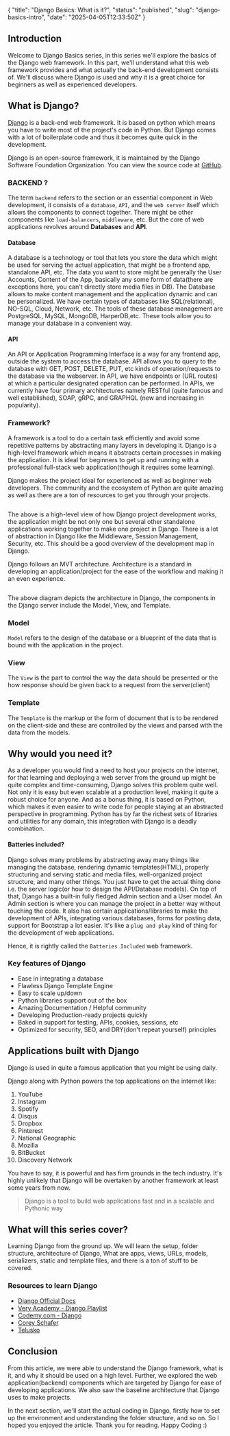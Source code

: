 {
  "title": "Django Basics: What is it?",
  "status": "published",
  "slug": "django-basics-intro",
  "date": "2025-04-05T12:33:50Z"
}

<h2>Introduction</h2>
<p>Welcome to Django Basics series, in this series we'll explore the basics of the Django web framework. In this part, we'll understand what this web framework provides and what actually the back-end development consists of. We'll discuss where Django is used and why it is a great choice for beginners as well as experienced developers.</p>
<h2>What is Django?</h2>
<p><a href="https://developer.mozilla.org/en-US/docs/Learn/Server-side/Django/Introduction">Django</a> is a back-end web framework. It is based on python which means you have to write most of the project's code in Python. But Django comes with a lot of boilerplate code and thus it becomes quite quick in the development.</p>
<p>Django is an open-source framework, it is maintained by the Django Software Foundation Organization. You can view the source code at <a href="https://github.com/django/django">GitHub</a>.</p>
<h3>BACKEND ?</h3>
<p>The term <code>backend</code> refers to the section or an essential component in Web development, it consists of a <code>database</code>, <code>API</code>, and the <code>web server</code> itself which allows the components to connect together. There might be other components like <code>load-balancers</code>, <code>middleware</code>, etc. But the core of web applications revolves around <strong>Databases</strong> and <strong>API</strong>.</p>
<h4>Database</h4>
<p>A database is a technology or tool that lets you store the data which might be used for serving the actual application, that might be a frontend app, standalone API, etc. The data you want to store might be generally the User Accounts, Content of the App, basically any some form of data(there are exceptions here, you can't directly store media files in DB). The Database allows to make content management and the application dynamic and can be personalized. We have certain types of databases like SQL(relational), NO-SQL, Cloud, Network, etc. The tools of these database management are PostgreSQL, MySQL, MongoDB, HarperDB,etc. These tools allow you to manage your database in a convenient way.</p>
<h4>API</h4>
<p>An API or Application Programming Interface is a way for any frontend app, outside the system to access the database. API allows you to query to the database with GET, POST, DELETE, PUT, etc kinds of operation/requests to the database via the webserver. In API, we have endpoints or (URL routes) at which a particular designated operation can be performed. In APIs, we currently have four primary architectures namely RESTful (quite famous and well established), SOAP, gRPC, and GRAPHQL (new and increasing in popularity).</p>
<h3>Framework?</h3>
<p>A framework is a tool to do a certain task efficiently and avoid some repetitive patterns by abstracting many layers in developing it. Django is a high-level framework which means it abstracts certain processes in making the application. It is ideal for beginners to get up and running with a professional full-stack web application(though it requires some learning).</p>
<p>Django makes the project ideal for experienced as well as beginner web developers. The community and the ecosystem of Python are quite amazing as well as there are a ton of resources to get you through your projects.</p>
<p><img src="https://gitlab.com/MR_DESTRUCTIVE/tblog-img/-/raw/main/dj-1.png" alt=""></p>
<p>The above is a high-level view of how Django project development works, the application might be not only one but several other standalone applications working together to make one project in Django. There is a lot of abstraction in Django like the Middleware, Session Management, Security, etc. This should be a good overview of the development map in Django.</p>
<p>Django follows an MVT architecture. Architecture is a standard in developing an application/project for the ease of the workflow and making it an even experience.</p>
<p><img src="https://cdn.hashnode.com/res/hashnode/image/upload/v1635079576954/WcjcokoiX.png" alt=""></p>
<p>The above diagram depicts the architecture in Django, the components in the Django server include the Model, View, and Template.</p>
<h3>Model</h3>
<p><code>Model</code> refers to the design of the database or a blueprint of the data that is bound with the application in the project.</p>
<h3>View</h3>
<p>The <code>View</code> is the part to control the way the data should be presented or the how response should be given back to a request from the server(client)</p>
<h3>Template</h3>
<p>The <code>Template</code> is the markup or the form of document that is to be rendered on the client-side and these are controlled by the views and parsed with the data from the models.</p>
<h2>Why would you need it?</h2>
<p>As a developer you would find a need to host your projects on the internet, for that learning and deploying a web server from the ground up might be quite complex and time-consuming, Django solves this problem quite well. Not only it is easy but even scalable at a production level, making it quite a robust choice for anyone. And as a bonus thing, it is based on Python, which makes it even easier to write code for people staying at an abstracted perspective in programming. Python has by far the richest sets of libraries and utilities for any domain, this integration with Django is a deadly combination.</p>
<h4>Batteries included?</h4>
<p>Django solves many problems by abstracting away many things like managing the database, rendering dynamic templates(HTML), properly structuring and serving static and media files, well-organized project structure, and many other things. You just have to get the actual thing done i.e. the server logic(or how to design the API/Database models). On top of that, Django has a built-in fully fledged Admin section and a User model. An Admin section is where you can manage the project in a better way without touching the code. It also has certain applications/libraries to make the development of APIs, integrating various databases, forms for posting data, support for Bootstrap a lot easier. It's like a <code>plug and play</code> kind of thing for the development of web applications.</p>
<p>Hence, it is rightly called the <code>Batteries Included</code> web framework.</p>
<h3>Key features of Django</h3>
<ul>
<li>Ease in integrating a database</li>
<li>Flawless Django Template Engine</li>
<li>Easy to scale up/down</li>
<li>Python libraries support out of the box</li>
<li>Amazing Documentation / Helpful community</li>
<li>Developing Production-ready projects quickly</li>
<li>Baked in support for testing, APIs, cookies, sessions, etc</li>
<li>Optimized for security, SEO, and DRY(don't repeat yourself) principles</li>
</ul>
<h2>Applications built with Django</h2>
<p>Django is used in quite a famous application that you might be using daily.</p>
<p>Django along with Python powers the top applications on the internet like:</p>
<ol>
<li>YouTube</li>
<li>Instagram</li>
<li>Spotify</li>
<li>Disqus</li>
<li>Dropbox</li>
<li>Pinterest</li>
<li>National Geographic</li>
<li>Mozilla</li>
<li>BitBucket</li>
<li>Discovery Network</li>
</ol>
<p>You have to say, it is powerful and has firm grounds in the tech industry. It's highly unlikely that Django will be overtaken by another framework at least some years from now.</p>
<blockquote>
<p>Django is a tool to build web applications fast and in a scalable and Pythonic way</p>
</blockquote>
<h2>What will this series cover?</h2>
<p>Learning Django from the ground up. We will learn the setup, folder structure, architecture of Django, What are apps, views, URLs, models, serializers, static and template files, and there is a ton of stuff to be covered.</p>
<h3>Resources to learn Django</h3>
<ul>
<li><a href="https://www.djangoproject.com/start/">Django Official Docs</a></li>
<li><a href="https://www.youtube.com/c/veryacademy/playlists?view=50&amp;sort=dd&amp;shelf_id=2">Very Academy - Django Playlist</a></li>
<li><a href="https://www.youtube.com/watch?v=HHx3tTQWUx0&amp;list=PLCC34OHNcOtqW9BJmgQPPzUpJ8hl49AGy">Codemy.com - Django</a></li>
<li><a href="https://www.youtube.com/watch?v=UmljXZIypDc&amp;list=PL-osiE80TeTtoQCKZ03TU5fNfx2UY6U4p">Corey Schafer</a></li>
<li><a href="https://www.youtube.com/watch?v=SIyxjRJ8VNY&amp;list=PLsyeobzWxl7r2ukVgTqIQcl-1T0C2mzau">Telusko</a></li>
</ul>
<h2>Conclusion</h2>
<p>From this article, we were able to understand the Django framework, what is it, and why it should be used on a high level. Further, we explored the web application(backend) components which are targeted by Django for ease of developing applications. We also saw the baseline architecture that Django uses to make projects.</p>
<p>In the next section, we'll start the actual coding in Django, firstly how to set up the environment and understanding the folder structure, and so on. So I hoped you enjoyed the article. Thank you for reading. Happy Coding :)</p>
